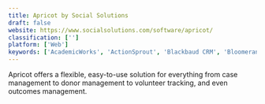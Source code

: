 ```yaml
---
title: Apricot by Social Solutions
draft: false 
website: https://www.socialsolutions.com/software/apricot/
classification: ['']
platform: ['Web']
keywords: ['AcademicWorks', 'ActionSprout', 'Blackbaud CRM', 'Bloomerang', 'CFB Strategies', 'Causeview', 'DonorPerfect', 'DonorSnap', 'Grant Lifecycle Manager', 'Kindful', 'Luminate CRM and Analytics', 'My Tours', 'NeonCRM', 'PastPerfect', 'Salsa CRM', 'Target Analytics', 'The Raisers Edge', 'eTapestry']
---
```

Apricot offers a flexible, easy-to-use solution for everything from case management to donor management to volunteer tracking, and even outcomes management.